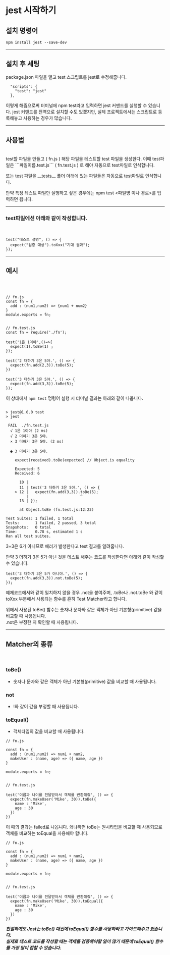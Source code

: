 # jest 시작하기

## 설치 명령어

```npm install jest --save-dev```
<hr />

## 설치 후 세팅
package.json 파일을 열고 test 스크립트를 jest로 수정해줍니다.
```
  "scripts": {
    "test": "jest"
  },
```
이렇게 해줌으로써 터미널에 npm test라고 입력하면 jest 커맨드를 실행할 수 있습니다. jest 커맨드를 전역으로 설치할 수도 있겠지만, 실제 프로젝트에서는 스크립트로 등록해놓고 사용하는 경우가 많습니다.
<hr />

## 사용법
<br />
test할 파일을 만들고 ( fn.js ) 해당 파일을 테스트할 test 파일을 생성한다.  
이때 test파일은 ```파일이름.test.js``` ( fn.test.js ) 로 해야 자동으로 test파일로 인식합니다.

또는 test 파일을 \_\_tests\_\_ 폴더 아래에 있는 파일들은 자동으로 test파일로 인식합니다.

만약 특정 테스트 파일만 실행하고 싶은 경우에는 npm test <파일명 이나 경로>를 입력하면 됩니다.
<hr />

### test파일에선 아래와 같이 작성합니다.
<br />

```
test("테스트 설명", () => {
  expect("검증 대상").toXxx("기대 결과");
});
```
<hr />

## 예시
<br />

```

// fn.js
const fn = {
  add : (num1,num2) => {num1 + num2}
}
module.exports = fn;


// fn.test.js
const fn = require('./fn');

test('1은 1이야',()=>{
  expect(1).toBe(1) ;
});

test('2 더하기 3은 5야.', () => {
  expect(fn.add(2,3)).toBe(5);
}) 

test('3 더하기 3은 5야.', () => {
  expect(fn.add(3,3)).toBe(5);
});
```

이 상태에서 ```npm test``` 명령어 실행 시 터미널 결과는 아래와 같이 나옵니다.

```

> jest@1.0.0 test
> jest

 FAIL  ./fn.test.js
  √ 1은 1이야 (2 ms)
  √ 2 더하기 3은 5야.
  × 3 더하기 3은 5야. (2 ms)

  ● 3 더하기 3은 5야.

    expect(received).toBe(expected) // Object.is equality

    Expected: 5
    Received: 6

      10 |
      11 | test('3 더하기 3은 5야.', () => {
    > 12 |   expect(fn.add(3,3)).toBe(5);
         |                       ^
      13 | });

      at Object.toBe (fn.test.js:12:23)

Test Suites: 1 failed, 1 total
Tests:       1 failed, 2 passed, 3 total
Snapshots:   0 total
Time:        0.78 s, estimated 1 s
Ran all test suites.
```

3+3은 6가 아니므로 에러가 발생한다고 test 결과를 알려줍니다.

만약 3 더하기 3은 5가 아닌 것을 테스트 해주는 코드를 작성한다면 아래와 같이 작성할 수 있습니다.

```
test('3 더하기 3은 5가 아니야.', () => {
  expect(fn.add(3,3)).not.toBe(5);
});
```

예제코드에서와 같이 일치하지 않을 경우 .not을 붙여주며, .toBe나 .not.toBe 와 같이 toXxx 부분에서 사용되는 함수를 흔히 Test Matcher라고 합니다.


위에서 사용된 toBe() 함수는 숫자나 문자와 같은 객체가 아닌 기본형(primitive) 값을 비교할 때 사용됩니다.  
.not은 부정한 지 확인할 때 사용됩니다.

<hr />

## Matcher의 종류
<br />

### toBe()
* 숫자나 문자와 같은 객체가 아닌 기본형(primitive) 값을 비교할 때 사용됩니다.  
### not 
* !와 같이 값을 부정할 때 사용됩니다.
### toEqual()
* 객체타입의 값을 비교할 때 사용됩니다.


```
// fn.js

const fn = {
  add : (num1,num2) => num1 + num2,
  makeUser : (name, age) => ({ name, age })
}

module.exports = fn;


// fn.test.js

test('이름과 나이를 전달받아서 객체를 반환해줘', () => {
  expect(fn.makeUser('Mike', 30)).toBe({
    name : 'Mike',
    age : 30
  })
})
```

이 때의 결과는 failed로 나옵니다. 왜냐하면 toBe는 원시타입을 비교할 때 사용되므로 객체를 비교하는 toEqual을 사용해야 합니다.
```
// fn.js

const fn = {
  add : (num1,num2) => num1 + num2,
  makeUser : (name, age) => ({ name, age })
}

module.exports = fn;


// fn.test.js

test('이름과 나이를 전달받아서 객체를 반환해줘', () => {
  expect(fn.makeUser('Mike', 30)).toEqual({
    name : 'Mike',
    age : 30
  })
})
```
***친절하게도 Jest는 toBe() 대신에 toEqual() 함수를 사용하라고 가이드해주고 있습니다. <br />
실제로 테스트 코드를 작성할 때는 객체를 검증해야할 일이 많기 때문에 toEqual() 함수를 가장 많이 접할 수 있습니다.***